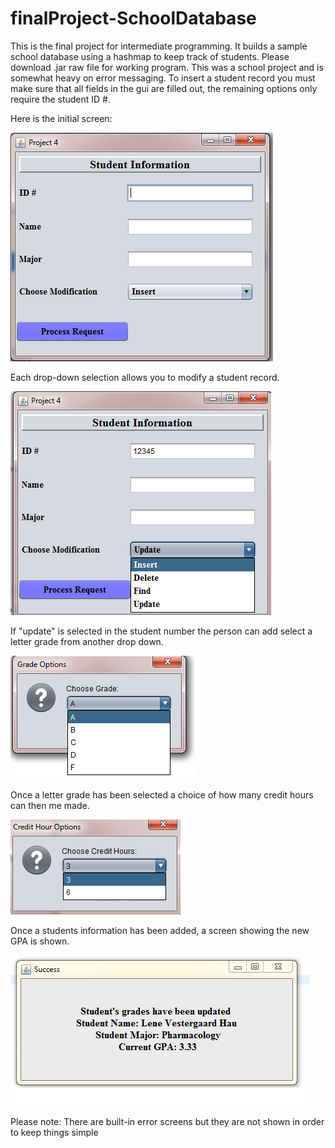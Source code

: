 # finalProject-SchoolDatabase
This is the final project for intermediate programming. It builds a sample school database using a hashmap to keep track of students. Please download .jar raw file for working program. This was a school project and is somewhat heavy on error messaging. To insert a student record you must make sure that all fields in the gui are filled out, the remaining options only require the student ID #.

Here is the initial screen:

![Start up GUI for school database](https://github.com/mdecaire/finalProject-SchoolDatabase/blob/master/repo%20pics/database%20screen%20shot.PNG)

Each drop-down selection allows you to modify a student record.

![drop down of initial screen](https://github.com/mdecaire/finalProject-SchoolDatabase/blob/master/repo%20pics/drop%20down.PNG)

If "update" is selected in the student number the person can add select a letter grade from another drop down.

![grade drop down](https://github.com/mdecaire/finalProject-SchoolDatabase/blob/master/repo%20pics/dropdown%20panel%20for%20grades.PNG)

Once a letter grade has been selected a choice of how many credit hours can then me made.

![drop down  credit hours](https://github.com/mdecaire/finalProject-SchoolDatabase/blob/master/repo%20pics/dropdown%20panel%20for%20credit%20hours.PNG)

Once a students information has been added, a screen showing the new GPA is shown. 

![final student information](https://github.com/mdecaire/finalProject-SchoolDatabase/blob/master/repo%20pics/roundedStudentAverage.PNG)

Please note: There are built-in error screens but they are not shown in order to keep things simple
